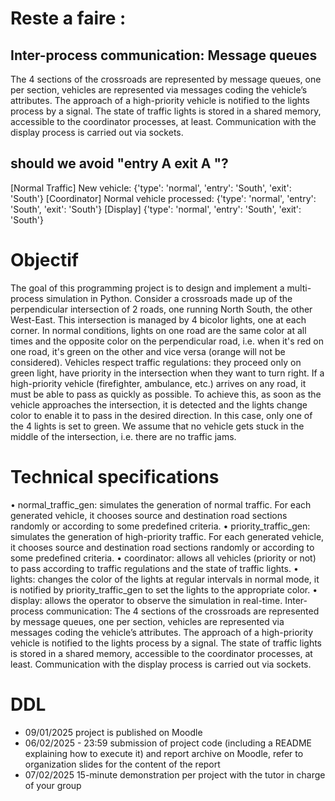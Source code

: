 # Reste a faire :
## Inter-process communication: Message queues
The 4 sections of the crossroads are represented by message queues,
 one per section, vehicles are represented via messages coding the vehicle’s attributes. The approach of
 a high-priority vehicle is notified to the lights process by a signal. The state of traffic lights is stored
 in a shared memory, accessible to the coordinator processes, at least. Communication with the
 display process is carried out via sockets. 
## should we avoid "entry A exit A "?
[Normal Traffic] New vehicle: {'type': 'normal', 'entry': 'South', 'exit': 'South'}
[Coordinator] Normal vehicle processed: {'type': 'normal', 'entry': 'South', 'exit': 'South'}
[Display] {'type': 'normal', 'entry': 'South', 'exit': 'South'}
 



# Objectif #
 The goal of this programming project is to design and implement a multi-process simulation in Python.
Consider a crossroads made up of the perpendicular intersection of 2 roads, one running North
South, the other West-East. This intersection is managed by 4 bicolor lights, one at each corner. In
 normal conditions, lights on one road are the same color at all times and the opposite color on the
 perpendicular road, i.e. when it's red on one road, it's green on the other and vice versa (orange will not
 be considered). Vehicles respect traffic regulations: they proceed only on green light, have priority in
 the intersection when they want to turn right. If a high-priority vehicle (firefighter, ambulance, etc.)
 arrives on any road, it must be able to pass as quickly as possible. To achieve this, as soon as the
 vehicle approaches the intersection, it is detected and the lights change color to enable it to pass in the
 desired direction. In this case, only one of the 4 lights is set to green. We assume that no vehicle gets
 stuck in the middle of the intersection, i.e. there are no traffic jams. 
 
# Technical specifications #

 • normal_traffic_gen: simulates the generation of normal traffic. For each generated vehicle, it
 chooses source and destination road sections randomly or according to some predefined criteria.
 • priority_traffic_gen: simulates the generation of high-priority traffic. For each generated
 vehicle, it chooses source and destination road sections randomly or according to some
 predefined criteria.
 • coordinator: allows all vehicles (priority or not) to pass according to traffic regulations and
 the state of traffic lights. 
• lights: changes the color of the lights at regular intervals in normal mode, it is notified by
 priority_traffic_gen to set the lights to the appropriate color.
 • display: allows the operator to observe the simulation in real-time.
 Inter-process communication: The 4 sections of the crossroads are represented by message queues,
 one per section, vehicles are represented via messages coding the vehicle’s attributes. The approach of
 a high-priority vehicle is notified to the lights process by a signal. The state of traffic lights is stored
 in a shared memory, accessible to the coordinator processes, at least. Communication with the
 display process is carried out via sockets.
 # DDL #
- 09/01/2025
 project is published on Moodle
- 06/02/2025 - 23:59
 submission of project code (including a README explaining how to
 execute it) and report archive on Moodle, refer to organization slides for
 the content of the report
- 07/02/2025 
15-minute demonstration per project with the tutor in charge of your group



